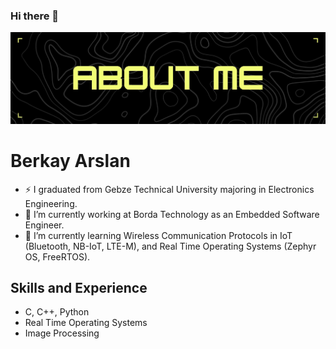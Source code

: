 ### Hi there 👋

<!--
**berkayarslan17/berkayarslan17** is a ✨ _special_ ✨ repository because its `README.md` (this file) appears on your GitHub profile.

Here are some ideas to get you started:

- 🔭 I’m currently working on ...
- 🌱 I’m currently learning ...
- 👯 I’m looking to collaborate on ...
- 🤔 I’m looking for help with ...
- 💬 Ask me about ...
- 📫 How to reach me: ...
- 😄 Pronouns: ...
- ⚡ Fun fact: ...
-->

![Design and Development](https://github.com/berkayarslan17/berkayarslan17/blob/main/banner.jpg)

# Berkay Arslan
- ⚡ I graduated from Gebze Technical University majoring in Electronics Engineering.
- 🔭 I’m currently working at Borda Technology as an Embedded Software Engineer.
- 🌱 I’m currently learning Wireless Communication Protocols in IoT (Bluetooth, NB-IoT, LTE-M), and Real Time Operating Systems (Zephyr OS, FreeRTOS).


## Skills and Experience
* C, C++, Python
* Real Time Operating Systems
* Image Processing
